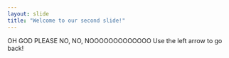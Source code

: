```yaml
---
layout: slide
title: "Welcome to our second slide!"
---
```

OH GOD PLEASE NO, NO, NOOOOOOOOOOOOO
Use the left arrow to go back!
